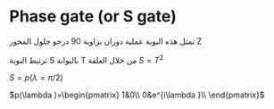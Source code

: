 # Phase gate (or S gate) 

تمثل هذه البوبة عملية دوران بزاوية 90 درجو حلول المحور Z

ترتبط البوبة S بالبوابة T من خلال العلقة $S=T^2$

 $S=p(\lambda=\pi/2)$

$p(\lambda )=\begin{pmatrix}
1&0\\
0&e^{i\lambda }\\
\end{pmatrix}$
